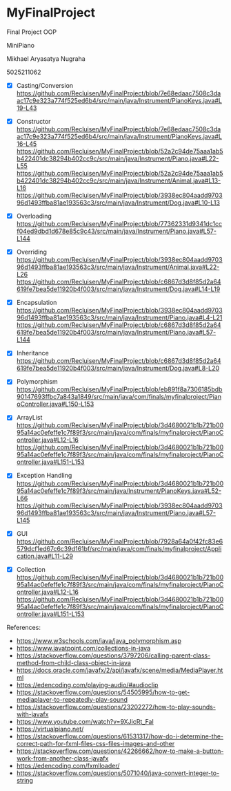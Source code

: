 # MyFinalProject
Final Project OOP

MiniPiano

Mikhael Aryasatya Nugraha

5025211062

- [x] Casting/Conversion
https://github.com/Recluisen/MyFinalProject/blob/7e68edaac7508c3daac17c9e323a774f525ed6b4/src/main/java/Instrument/PianoKeys.java#L19-L43


- [x] Constructor
https://github.com/Recluisen/MyFinalProject/blob/7e68edaac7508c3daac17c9e323a774f525ed6b4/src/main/java/Instrument/PianoKeys.java#L16-L45
https://github.com/Recluisen/MyFinalProject/blob/52a2c94de75aaa1ab5b422401dc38294b402cc9c/src/main/java/Instrument/Piano.java#L22-L55
https://github.com/Recluisen/MyFinalProject/blob/52a2c94de75aaa1ab5b422401dc38294b402cc9c/src/main/java/Instrument/Animal.java#L13-L16
https://github.com/Recluisen/MyFinalProject/blob/3938ec804aadd970396d1493ffba81ae193563c3/src/main/java/Instrument/Dog.java#L10-L13


- [X] Overloading
https://github.com/Recluisen/MyFinalProject/blob/77362331d9341dc1ccf04ed9dbd1d678e85c9c43/src/main/java/Instrument/Piano.java#L57-L144


- [x] Overriding
https://github.com/Recluisen/MyFinalProject/blob/3938ec804aadd970396d1493ffba81ae193563c3/src/main/java/Instrument/Animal.java#L22-L26
https://github.com/Recluisen/MyFinalProject/blob/c6867d3d8f85d2a64619fe7bea5de11920b4f003/src/main/java/Instrument/Dog.java#L14-L19


- [x] Encapsulation
https://github.com/Recluisen/MyFinalProject/blob/3938ec804aadd970396d1493ffba81ae193563c3/src/main/java/Instrument/Piano.java#L4-L21
https://github.com/Recluisen/MyFinalProject/blob/c6867d3d8f85d2a64619fe7bea5de11920b4f003/src/main/java/Instrument/Piano.java#L57-L144


- [x] Inheritance
https://github.com/Recluisen/MyFinalProject/blob/c6867d3d8f85d2a64619fe7bea5de11920b4f003/src/main/java/Instrument/Dog.java#L8-L20


- [x] Polymorphism
https://github.com/Recluisen/MyFinalProject/blob/eb891f8a7306185bdb90147693ffbc7a843a1849/src/main/java/com/finals/myfinalproject/PianoController.java#L150-L153


- [x] ArrayList
https://github.com/Recluisen/MyFinalProject/blob/3d4680021b1b721b0095a14ac0efeffe1c7f89f3/src/main/java/com/finals/myfinalproject/PianoController.java#L12-L16
https://github.com/Recluisen/MyFinalProject/blob/3d4680021b1b721b0095a14ac0efeffe1c7f89f3/src/main/java/com/finals/myfinalproject/PianoController.java#L151-L153


- [x] Exception Handling
https://github.com/Recluisen/MyFinalProject/blob/3d4680021b1b721b0095a14ac0efeffe1c7f89f3/src/main/java/Instrument/PianoKeys.java#L52-L66
https://github.com/Recluisen/MyFinalProject/blob/3938ec804aadd970396d1493ffba81ae193563c3/src/main/java/Instrument/Piano.java#L57-L145


- [x] GUI
https://github.com/Recluisen/MyFinalProject/blob/7928a64a0f42fc83e6579dcf1ed67c6c39d161bf/src/main/java/com/finals/myfinalproject/Application.java#L11-L29


- [x] Collection
https://github.com/Recluisen/MyFinalProject/blob/3d4680021b1b721b0095a14ac0efeffe1c7f89f3/src/main/java/com/finals/myfinalproject/PianoController.java#L12-L16
https://github.com/Recluisen/MyFinalProject/blob/3d4680021b1b721b0095a14ac0efeffe1c7f89f3/src/main/java/com/finals/myfinalproject/PianoController.java#L151-L153





References:

- https://www.w3schools.com/java/java_polymorphism.asp
- https://www.javatpoint.com/collections-in-java
- https://stackoverflow.com/questions/3797206/calling-parent-class-method-from-child-class-object-in-java
- https://docs.oracle.com/javafx/2/api/javafx/scene/media/MediaPlayer.html
- https://edencoding.com/playing-audio/#audioclip
- https://stackoverflow.com/questions/54505995/how-to-get-mediaplayer-to-repeatedly-play-sound
- https://stackoverflow.com/questions/23202272/how-to-play-sounds-with-javafx
- https://www.youtube.com/watch?v=9XJicRt_FaI
- https://virtualpiano.net/
- https://stackoverflow.com/questions/61531317/how-do-i-determine-the-correct-path-for-fxml-files-css-files-images-and-other
- https://stackoverflow.com/questions/42266662/how-to-make-a-button-work-from-another-class-javafx
- https://edencoding.com/fxmlloader/
- https://stackoverflow.com/questions/5071040/java-convert-integer-to-string
